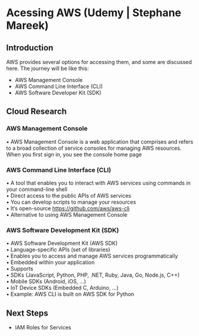 # Acessing AWS (Udemy | Stephane Mareek)

## Introduction

AWS provides several options for accessing them, and some are discussed here. The journey will be like this:

- AWS Management Console
- AWS Command Line Interface (CLI)
- AWS Software Developer Kit (SDK)

## Cloud Research

### AWS Management Console

• AWS Management Console is a web application that comprises and refers to a broad collection of service consoles for managing AWS resources. When you first sign in, you see the console home page

### AWS Command Line Interface (CLI)

• A tool that enables you to interact with AWS services using commands in your command-line shell<br>
• Direct access to the public APIs of AWS services<br>
• You can develop scripts to manage your resources<br>
• It’s open-source https://github.com/aws/aws-cli<br>
• Alternative to using AWS Management Console<br>

### AWS Software Development Kit (SDK)

• AWS Software Development Kit (AWS SDK)<br>
• Language-specific APIs (set of libraries)<br>
• Enables you to access and manage AWS services programmatically<br>
• Embedded within your application<br>
• Supports<br>
• SDKs (JavaScript, Python, PHP, .NET, Ruby, Java, Go, Node.js, C++)<br>
• Mobile SDKs (Android, iOS, …)<br>
• IoT Device SDKs (Embedded C, Arduino, …)<br>
• Example: AWS CLI is built on AWS SDK for Python<br>

## Next Steps

- IAM Roles for Services

